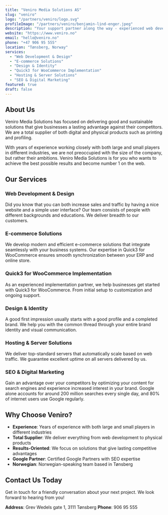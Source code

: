 ```yaml
---
title: "Veniro Media Solutions AS"
slug: "veniro"
logo: "/partners/veniro/logo.svg"
profileImage: "/partners/veniro/benjamin-lind-enger.jpeg"
description: "Your support partner along the way - experienced web development and e-commerce agency helping businesses implement Quick3 for WooCommerce."
website: "https://www.veniro.no"
email: "hello@veniro.no"
phone: "+47 906 95 555"
location: "Tønsberg, Norway"
services:
  - "Web Development & Design"
  - "E-commerce Solutions"
  - "Design & Identity"
  - "Quick3 for WooCommerce Implementation"
  - "Hosting & Server Solutions"
  - "SEO & Digital Marketing"
featured: true
draft: false
---
```


## About Us

Veniro Media Solutions has focused on delivering good and sustainable solutions that give businesses a lasting advantage against their competitors. We are a total supplier of both digital and physical products such as printing and profiling.

With years of experience working closely with both large and small players in different industries, we are not preoccupied with the size of the company, but rather their ambitions. Veniro Media Solutions is for you who wants to achieve the best possible results and become number 1 on the web.

## Our Services

### Web Development & Design

Did you know that you can both increase sales and traffic by having a nice website and a simple user interface? Our team consists of people with different backgrounds and educations. We deliver breadth to our customers.

### E-commerce Solutions

We develop modern and efficient e-commerce solutions that integrate seamlessly with your business systems. Our expertise in Quick3 for WooCommerce ensures smooth synchronization between your ERP and online store.

### Quick3 for WooCommerce Implementation

As an experienced implementation partner, we help businesses get started with Quick3 for WooCommerce. From initial setup to customization and ongoing support.

### Design & Identity

A good first impression usually starts with a good profile and a completed brand. We help you with the common thread through your entire brand identity and visual communication.

### Hosting & Server Solutions

We deliver top-standard servers that automatically scale based on web traffic. We guarantee excellent uptime on all servers delivered by us.

### SEO & Digital Marketing

Gain an advantage over your competitors by optimizing your content for search engines and experience increased interest in your brand. Google alone accounts for around 200 million searches every single day, and 80% of internet users use Google regularly.

## Why Choose Veniro?

- **Experience**: Years of experience with both large and small players in different industries
- **Total Supplier**: We deliver everything from web development to physical products
- **Results-Oriented**: We focus on solutions that give lasting competitive advantages
- **Google Partner**: Certified Google Partners with SEO expertise
- **Norwegian**: Norwegian-speaking team based in Tønsberg

## Contact Us Today

Get in touch for a friendly conversation about your next project. We look forward to hearing from you!

**Address**: Grev Wedels gate 1, 3111 Tønsberg
**Phone**: 906 95 555
